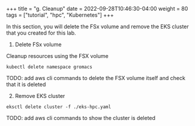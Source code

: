 +++
title = "g. Cleanup"
date = 2022-09-28T10:46:30-04:00
weight = 80
tags = ["tutorial", "hpc", "Kubernetes"]
+++

In this section, you will delete the FSx volume and remove the EKS cluster that you created for this lab.

1. Delete FSx volume

Cleanup resources using the FSX volume
```
kubectl delete namespace gromacs
```

TODO: add aws cli commands to delete the FSX volume itself and check that it is deleted

2. Remove EKS cluster

```
eksctl delete cluster -f ./eks-hpc.yaml
```

TODO: add aws cli commands to show the cluster is deleted
